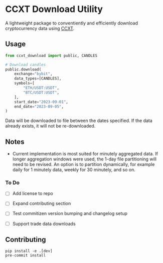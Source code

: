 # CCXT Download Utility

A lightweight package to conventiently and efficiently download 
cryptocurrency data using [CCXT](https://github.com/ccxt/ccxt).

## Usage

```python
from ccxt_download import public, CANDLES

# Download candles
public.download(
    exchange="bybit",
    data_types=[CANDLES],
    symbols=[
        "ETH/USDT:USDT",
        "BTC/USDT:USDT",
    ],
    start_date="2023-09-01",
    end_date="2023-09-05",
)
```

Data will be downloaded to file between the dates specified. If the 
data already exists, it will not be re-downloaded.

## Notes
- Current implementation is most suited for minutely aggregated data. If
longer aggregation windows were used, the 1-day file partitioning will
need to be revised. An option is to partition dynamically, for example
daily for 1 minutely data, weekly for 30 minutely, and so on.

### To Do
- [ ] Add license to repo
- [ ] Expand contributing section
- [ ] Test commitizen version bumping and changelog setup
- [ ] Support trade data downloads


## Contributing

```
pip install -e .[dev]
pre-commit install
```
